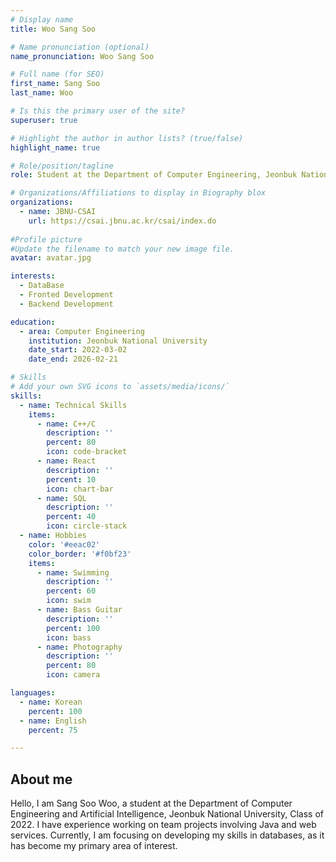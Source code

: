 ```yaml
---
# Display name
title: Woo Sang Soo

# Name pronunciation (optional)
name_pronunciation: Woo Sang Soo

# Full name (for SEO)
first_name: Sang Soo
last_name: Woo

# Is this the primary user of the site?
superuser: true

# Highlight the author in author lists? (true/false)
highlight_name: true

# Role/position/tagline
role: Student at the Department of Computer Engineering, Jeonbuk National University

# Organizations/Affiliations to display in Biography blox
organizations:
  - name: JBNU-CSAI
    url: https://csai.jbnu.ac.kr/csai/index.do
  
#Profile picture
#Update the filename to match your new image file.
avatar: avatar.jpg

interests:
  - DataBase
  - Fronted Development
  - Backend Development

education:
  - area: Computer Engineering
    institution: Jeonbuk National University
    date_start: 2022-03-02
    date_end: 2026-02-21

# Skills
# Add your own SVG icons to `assets/media/icons/`
skills:
  - name: Technical Skills
    items:
      - name: C++/C
        description: ''
        percent: 80
        icon: code-bracket
      - name: React
        description: ''
        percent: 10
        icon: chart-bar
      - name: SQL
        description: ''
        percent: 40
        icon: circle-stack
  - name: Hobbies
    color: '#eeac02'
    color_border: '#f0bf23'
    items:
      - name: Swimming
        description: ''
        percent: 60
        icon: swim
      - name: Bass Guitar
        description: ''
        percent: 100
        icon: bass
      - name: Photography
        description: ''
        percent: 80
        icon: camera

languages:
  - name: Korean
    percent: 100
  - name: English
    percent: 75

---
```


## About me

Hello, I am Sang Soo Woo, a student at the Department of Computer Engineering and Artificial Intelligence, Jeonbuk National University, Class of 2022. I have experience working on team projects involving Java and web services. Currently, I am focusing on developing my skills in databases, as it has become my primary area of interest.


